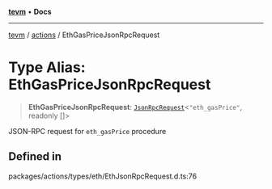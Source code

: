 [**tevm**](../../README.md) • **Docs**

***

[tevm](../../modules.md) / [actions](../README.md) / EthGasPriceJsonRpcRequest

# Type Alias: EthGasPriceJsonRpcRequest

> **EthGasPriceJsonRpcRequest**: [`JsonRpcRequest`](../../index/type-aliases/JsonRpcRequest.md)\<`"eth_gasPrice"`, readonly []\>

JSON-RPC request for `eth_gasPrice` procedure

## Defined in

packages/actions/types/eth/EthJsonRpcRequest.d.ts:76
